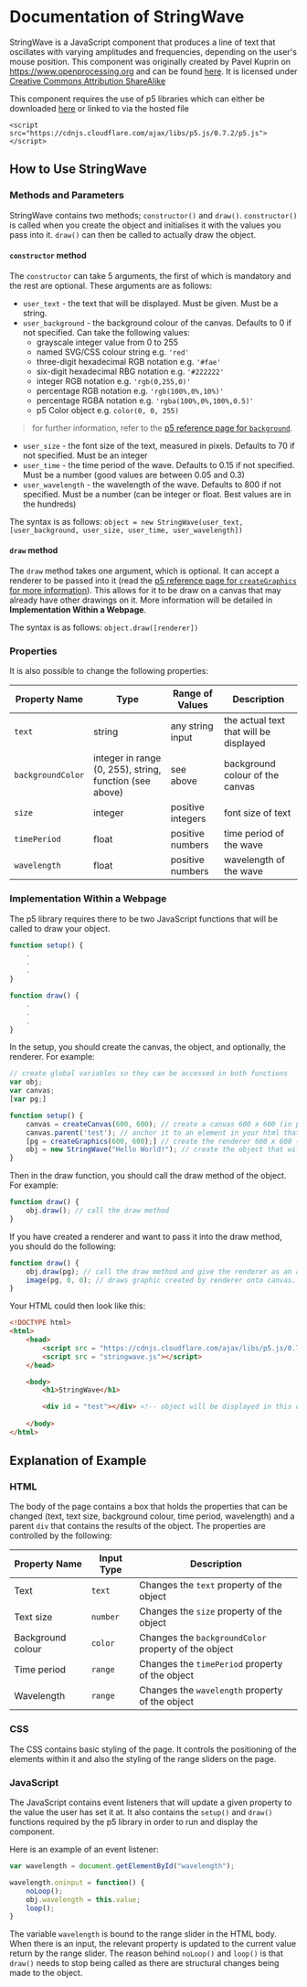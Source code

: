 # Documentation of StringWave

StringWave is a JavaScript component that produces a line of text that oscillates with varying amplitudes and frequencies, depending on the user's mouse position. This component was originally created by Pavel Kuprin on https://www.openprocessing.org and can be found [here](https://www.openprocessing.org/sketch/645694). It is licensed under [Creative Commons Attribution ShareAlike](https://creativecommons.org/licenses/by-sa/3.0/)

This component requires the use of p5 libraries which can either be downloaded [here](https://p5js.org/download/) or linked to via the hosted file
```
<script src="https://cdnjs.cloudflare.com/ajax/libs/p5.js/0.7.2/p5.js"></script>
```

## How to Use StringWave

### Methods and Parameters

StringWave contains two methods; `constructor()` and `draw()`. `constructor()` is called when you create the object and initialises it with the values you pass into it. `draw()` can then be called to actually draw the object.

#### `constructor` method

The `constructor` can take 5 arguments, the first of which is mandatory and the rest are optional. These arguments are as follows:
* `user_text` - the text that will be displayed. Must be given. Must be a string.
* `user_background` - the background colour of the canvas. Defaults to 0 if not specified. Can take the following values:
    * grayscale integer value from 0 to 255
    * named SVG/CSS colour string e.g. `'red'`
    * three-digit hexadecimal RGB notation e.g. `'#fae'`
    * six-digit hexadecimal RBG notation e.g. `'#222222'`
    * integer RGB notation e.g. `'rgb(0,255,0)'`
    * percentage RGB notation e.g. `'rgb(100%,0%,10%)'`
    * percentage RGBA notation e.g. `'rgba(100%,0%,100%,0.5)'`
    * p5 Color object e.g. `color(0, 0, 255)`
> for further information, refer to the [p5 reference page for `background`](https://p5js.org/reference/#/p5/background).
* `user_size` - the font size of the text, measured in pixels. Defaults to 70 if not specified. Must be an integer
* `user_time` - the time period of the wave. Defaults to 0.15 if not specified. Must be a number (good values are between 0.05 and 0.3)
* `user_wavelength` - the wavelength of the wave. Defaults to 800 if not specified. Must be a number (can be integer or float. Best values are in the hundreds)

The syntax is as follows: `object = new StringWave(user_text, [user_background, user_size, user_time, user_wavelength])`

#### `draw` method

The `draw` method takes one argument, which is optional. It can accept a renderer to be passed into it (read the [p5 reference page for `createGraphics` for more information](https://p5js.org/reference/#/p5/createGraphics)). This allows for it to be draw on a canvas that may already have other drawings on it. More information will be detailed in **Implementation Within a Webpage**.

The syntax is as follows: `object.draw([renderer])`

### Properties
It is also possible to change the following properties:

Property Name | Type | Range of Values | Description
--------------|------|-----------------|------------
`text` | string | any string input | the actual text that will be displayed
`backgroundColor` | integer in range (0, 255), string, function (see above) | see above | background colour of the canvas
`size` | integer | positive integers | font size of text
`timePeriod` | float | positive numbers | time period of the wave
`wavelength` | float | positive numbers | wavelength of the wave

### Implementation Within a Webpage

The p5 library requires there to be two JavaScript functions that will be called to draw your object.
```javascript
function setup() {
    .
    .
    .
}

function draw() {
    .
    .
    .
}

```

In the setup, you should create the canvas, the object, and optionally, the renderer. For example:

```javascript
// create global variables so they can be accessed in both functions
var obj;
var canvas;
[var pg;]

function setup() {
	canvas = createCanvas(600, 600); // create a canvas 600 x 600 (in pixels)
	canvas.parent('test'); // anchor it to an element in your html that has id "test"
	[pg = createGraphics(600, 600);] // create the renderer 600 x 600 (in pixels)
	obj = new StringWave("Hello World!"); // create the object that will be drawn on the renderer
}
```

Then in the draw function, you should call the draw method of the object. For example:

```javascript
function draw() {
	obj.draw(); // call the draw method
}
```

If you have created a renderer and want to pass it into the draw method, you should do the following:

```javascript
function draw() {
    obj.draw(pg); // call the draw method and give the renderer as an argument
    image(pg, 0, 0); // draws graphic created by renderer onto canvas. syntax is as follows: image(img, x-coord, y-coord)
}
```

Your HTML could then look like this:

```html
<!DOCTYPE html>
<html>
    <head>
        <script src = "https://cdnjs.cloudflare.com/ajax/libs/p5.js/0.7.2/p5.js"></script>
        <script src = "stringwave.js"></script>   
    </head>

    <body>
        <h1>StringWave</h1>

        <div id = "test"></div> <!-- object will be displayed in this div box -->
        
    </body>
</html>
```

## Explanation of Example

### HTML

The body of the page contains a box that holds the properties that can be changed (text, text size, background colour, time period, wavelength) and a parent `div` that contains the results of the object. The properties are controlled by the following:

Property Name | Input Type | Description
--------------|------------|------------
Text | `text` | Changes the `text` property of the object
Text size | `number` | Changes the `size` property of the object
Background colour | `color` | Changes the `backgroundColor` property of the object
Time period | `range` | Changes the `timePeriod` property of the object
Wavelength | `range` | Changes the `wavelength` property of the object

### CSS

The CSS contains basic styling of the page. It controls the positioning of the elements within it and also the styling of the range sliders on the page.

### JavaScript

The JavaScript contains event listeners that will update a given property to the value the user has set it at. It also contains the `setup()` and `draw()` functions required by the p5 library in order to run and display the component.

Here is an example of an event listener:

```javascript
var wavelength = document.getElementById("wavelength");

wavelength.oninput = function() {
    noLoop();
    obj.wavelength = this.value;
    loop();
}
```
The variable `wavelength` is bound to the range slider in the HTML body. When there is an input, the relevant property is updated to the current value return by the range slider. The reason behind `noLoop()` and `loop()` is that `draw()` needs to stop being called as there are structural changes being made to the object.
